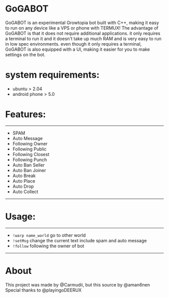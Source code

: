 # GoGABOT
GoGABOT is an experimental Growtopia bot built with C++, making it easy to run on any device like a VPS or phone with TERMUX!
The advantage of GoGABOT is that it does not require additional applications. it only requires a terminal to run it and it doesn't take up much RAM and is very easy to run in low spec environments. 
even though it only requires a terminal, GoGABOT is also equipped with a UI, making it easier for you to make settings on the bot.

# system requirements:
- ubuntu > 2.04
- android phone > 5.0

# Features:
---------------------------------------------------------------
- SPAM
- Auto Message
- Following Owner
- Following Public
- Following Closest
- Following Punch
- Auto Ban Seller
- Auto Ban Joiner
- Auto Break
- Auto Place
- Auto Drop
- Auto Collect

---------------------------------------------------------------


# Usage:
---------------------------------------------------------------
- `!warp name_world` go to other world
- `!setMsg` change the current text include spam and auto message
- `!follow` following the owner of bot

---------------------------------------------------------------
# About

This project was made by @Carmudii, but this source by @aman6nen
Special thanks to @playingoDEERUX

